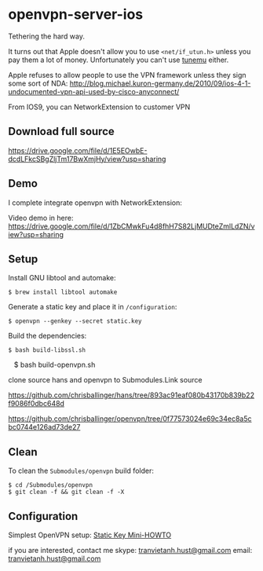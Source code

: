 openvpn-server-ios
==================

Tethering the hard way.

It turns out that Apple doesn't allow you to use `<net/if_utun.h>` unless you pay them a lot of money. Unfortunately you can't use [tunemu](https://github.com/friedrich/hans/blob/master/src/tunemu.c) either. 

Apple refuses to allow people to use the VPN framework unless they sign some sort of NDA: http://blog.michael.kuron-germany.de/2010/09/ios-4-1-undocumented-vpn-api-used-by-cisco-anyconnect/

From IOS9, you can NetworkExtension to customer VPN

## Download full source

https://drive.google.com/file/d/1E5EOwbE-dcdLFkcSBgZljTm17BwXmjHy/view?usp=sharing

## Demo 
I complete integrate openvpn with NetworkExtension: 

Video demo in here: https://drive.google.com/file/d/1ZbCMwkFu4d8fhH7S82LjMUDteZmlLdZN/view?usp=sharing 


## Setup

Install GNU libtool and automake:

	$ brew install libtool automake
	
Generate a static key and place it in `/configuration`: 

	$ openvpn --genkey --secret static.key
	
Build the dependencies:

    $ bash build-libssl.sh
    $ bash build-openvpn.sh

clone source hans and openvpn to Submodules.Link source

https://github.com/chrisballinger/hans/tree/893ac91eaf080b43170b839b22f9086f0dbc648d

https://github.com/chrisballinger/openvpn/tree/0f77573024e69c34ec8a5cbc0744e126ad73de27
## Clean

To clean the `Submodules/openvpn` build folder:
	
	$ cd /Submodules/openvpn
    $ git clean -f && git clean -f -X
    
## Configuration

Simplest OpenVPN setup: [Static Key Mini-HOWTO](http://openvpn.net/index.php/open-source/documentation/miscellaneous/78-static-key-mini-howto.html)

if you are interested, contact me
skype: tranvietanh.hust@gmail.com
email: tranvietanh.hust@gmail.com

